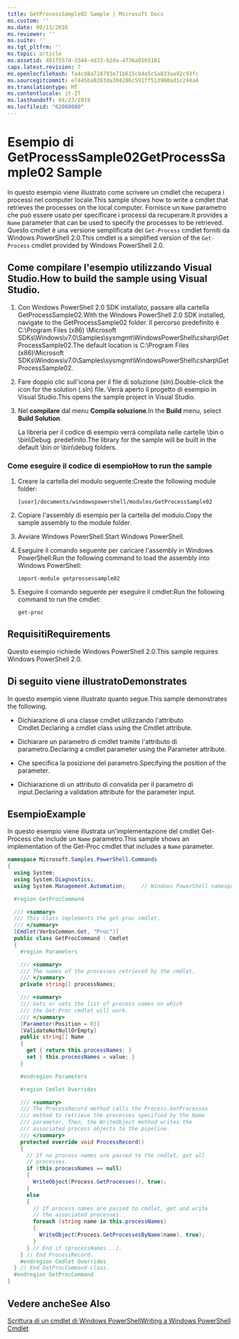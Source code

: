 ```yaml
---
title: GetProcessSample02 Sample | Microsoft Docs
ms.custom: ''
ms.date: 09/13/2016
ms.reviewer: ''
ms.suite: ''
ms.tgt_pltfrm: ''
ms.topic: article
ms.assetid: 481f557d-3344-4d33-b2da-4736a0165181
caps.latest.revision: 7
ms.openlocfilehash: fa4cd8a724793e71b615c84a5c5a833aa92c93fc
ms.sourcegitcommit: e7445ba8203da304286c591ff513900ad1c244a4
ms.translationtype: MT
ms.contentlocale: it-IT
ms.lasthandoff: 04/23/2019
ms.locfileid: "62068080"
---
```

# <a name="getprocesssample02-sample"></a><span data-ttu-id="7d984-102">Esempio di GetProcessSample02</span><span class="sxs-lookup"><span data-stu-id="7d984-102">GetProcessSample02 Sample</span></span>

<span data-ttu-id="7d984-103">In questo esempio viene illustrato come scrivere un cmdlet che recupera i processi nel computer locale.</span><span class="sxs-lookup"><span data-stu-id="7d984-103">This sample shows how to write a cmdlet that retrieves the processes on the local computer.</span></span> <span data-ttu-id="7d984-104">Fornisce un `Name` parametro che può essere usato per specificare i processi da recuperare.</span><span class="sxs-lookup"><span data-stu-id="7d984-104">It provides a `Name` parameter that can be used to specify the processes to be retrieved.</span></span> <span data-ttu-id="7d984-105">Questo cmdlet è una versione semplificata del `Get-Process` cmdlet forniti da Windows PowerShell 2.0.</span><span class="sxs-lookup"><span data-stu-id="7d984-105">This cmdlet is a simplified version of the `Get-Process` cmdlet provided by Windows PowerShell 2.0.</span></span>

## <a name="how-to-build-the-sample-using-visual-studio"></a><span data-ttu-id="7d984-106">Come compilare l'esempio utilizzando Visual Studio.</span><span class="sxs-lookup"><span data-stu-id="7d984-106">How to build the sample using Visual Studio.</span></span>

1. <span data-ttu-id="7d984-107">Con Windows PowerShell 2.0 SDK installato, passare alla cartella GetProcessSample02.</span><span class="sxs-lookup"><span data-stu-id="7d984-107">With the Windows PowerShell 2.0 SDK installed, navigate to the GetProcessSample02 folder.</span></span> <span data-ttu-id="7d984-108">Il percorso predefinito è C:\Program Files (x86) \Microsoft SDKs\Windows\v7.0\Samples\sysmgmt\WindowsPowerShell\csharp\GetProcessSample02.</span><span class="sxs-lookup"><span data-stu-id="7d984-108">The default location is C:\Program Files (x86)\Microsoft SDKs\Windows\v7.0\Samples\sysmgmt\WindowsPowerShell\csharp\GetProcessSample02.</span></span>

2. <span data-ttu-id="7d984-109">Fare doppio clic sull'icona per il file di soluzione (sln).</span><span class="sxs-lookup"><span data-stu-id="7d984-109">Double-click the icon for the solution (.sln) file.</span></span> <span data-ttu-id="7d984-110">Verrà aperto il progetto di esempio in Visual Studio.</span><span class="sxs-lookup"><span data-stu-id="7d984-110">This opens the sample project in Visual Studio.</span></span>

3. <span data-ttu-id="7d984-111">Nel **compilare** dal menu **Compila soluzione**.</span><span class="sxs-lookup"><span data-stu-id="7d984-111">In the **Build** menu, select **Build Solution**.</span></span>

    <span data-ttu-id="7d984-112">La libreria per il codice di esempio verrà compilata nelle cartelle \bin o \bin\Debug. predefinito.</span><span class="sxs-lookup"><span data-stu-id="7d984-112">The library for the sample will be built in the default \bin or \bin\debug folders.</span></span>

### <a name="how-to-run-the-sample"></a><span data-ttu-id="7d984-113">Come eseguire il codice di esempio</span><span class="sxs-lookup"><span data-stu-id="7d984-113">How to run the sample</span></span>

1. <span data-ttu-id="7d984-114">Creare la cartella del modulo seguente:</span><span class="sxs-lookup"><span data-stu-id="7d984-114">Create the following module folder:</span></span>

    `[user]/documents/windowspowershell/modules/GetProcessSample02`

2. <span data-ttu-id="7d984-115">Copiare l'assembly di esempio per la cartella del modulo.</span><span class="sxs-lookup"><span data-stu-id="7d984-115">Copy the sample assembly to the module folder.</span></span>

3. <span data-ttu-id="7d984-116">Avviare Windows PowerShell.</span><span class="sxs-lookup"><span data-stu-id="7d984-116">Start Windows PowerShell.</span></span>

4. <span data-ttu-id="7d984-117">Eseguire il comando seguente per caricare l'assembly in Windows PowerShell:</span><span class="sxs-lookup"><span data-stu-id="7d984-117">Run the following command to load the assembly into Windows PowerShell:</span></span>

    `import-module getprossessample02`

5. <span data-ttu-id="7d984-118">Eseguire il comando seguente per eseguire il cmdlet:</span><span class="sxs-lookup"><span data-stu-id="7d984-118">Run the following command to run the cmdlet:</span></span>

    `get-proc`

## <a name="requirements"></a><span data-ttu-id="7d984-119">Requisiti</span><span class="sxs-lookup"><span data-stu-id="7d984-119">Requirements</span></span>

<span data-ttu-id="7d984-120">Questo esempio richiede Windows PowerShell 2.0.</span><span class="sxs-lookup"><span data-stu-id="7d984-120">This sample requires Windows PowerShell 2.0.</span></span>

## <a name="demonstrates"></a><span data-ttu-id="7d984-121">Di seguito viene illustrato</span><span class="sxs-lookup"><span data-stu-id="7d984-121">Demonstrates</span></span>

<span data-ttu-id="7d984-122">In questo esempio viene illustrato quanto segue.</span><span class="sxs-lookup"><span data-stu-id="7d984-122">This sample demonstrates the following.</span></span>

- <span data-ttu-id="7d984-123">Dichiarazione di una classe cmdlet utilizzando l'attributo Cmdlet.</span><span class="sxs-lookup"><span data-stu-id="7d984-123">Declaring a cmdlet class using the Cmdlet attribute.</span></span>

- <span data-ttu-id="7d984-124">Dichiarare un parametro di cmdlet tramite l'attributo di parametro.</span><span class="sxs-lookup"><span data-stu-id="7d984-124">Declaring a cmdlet parameter using the Parameter attribute.</span></span>

- <span data-ttu-id="7d984-125">Che specifica la posizione del parametro.</span><span class="sxs-lookup"><span data-stu-id="7d984-125">Specifying the position of the parameter.</span></span>

- <span data-ttu-id="7d984-126">Dichiarazione di un attributo di convalida per il parametro di input.</span><span class="sxs-lookup"><span data-stu-id="7d984-126">Declaring a validation attribute for the parameter input.</span></span>

## <a name="example"></a><span data-ttu-id="7d984-127">Esempio</span><span class="sxs-lookup"><span data-stu-id="7d984-127">Example</span></span>

<span data-ttu-id="7d984-128">In questo esempio viene illustrata un'implementazione del cmdlet Get-Process che include un `Name` parametro.</span><span class="sxs-lookup"><span data-stu-id="7d984-128">This sample shows an implementation of the Get-Proc cmdlet that includes a `Name` parameter.</span></span>

```csharp
namespace Microsoft.Samples.PowerShell.Commands
{
  using System;
  using System.Diagnostics;
  using System.Management.Automation;     // Windows PowerShell namespace

  #region GetProcCommand

  /// <summary>
  /// This class implements the get-proc cmdlet.
  /// </summary>
  [Cmdlet(VerbsCommon.Get, "Proc")]
  public class GetProcCommand : Cmdlet
  {
    #region Parameters

    /// <summary>
    /// The names of the processes retrieved by the cmdlet.
    /// </summary>
    private string[] processNames;

    /// <summary>
    /// Gets or sets the list of process names on which
    /// the Get-Proc cmdlet will work.
    /// </summary>
    [Parameter(Position = 0)]
    [ValidateNotNullOrEmpty]
    public string[] Name
    {
      get { return this.processNames; }
      set { this.processNames = value; }
    }

    #endregion Parameters

    #region Cmdlet Overrides

    /// <summary>
    /// The ProcessRecord method calls the Process.GetProcesses
    /// method to retrieve the processes specified by the Name
    /// parameter. Then, the WriteObject method writes the
    /// associated process objects to the pipeline.
    /// </summary>
    protected override void ProcessRecord()
    {
      // If no process names are passed to the cmdlet, get all
      // processes.
      if (this.processNames == null)
      {
        WriteObject(Process.GetProcesses(), true);
      }
      else
      {
        // If process names are passed to cmdlet, get and write
        // the associated processes.
        foreach (string name in this.processNames)
        {
          WriteObject(Process.GetProcessesByName(name), true);
        }
      } // End if (processNames...).
    } // End ProcessRecord.
    #endregion Cmdlet Overrides
  } // End GetProcCommand class.
  #endregion GetProcCommand
}
```

## <a name="see-also"></a><span data-ttu-id="7d984-129">Vedere anche</span><span class="sxs-lookup"><span data-stu-id="7d984-129">See Also</span></span>

[<span data-ttu-id="7d984-130">Scrittura di un cmdlet di Windows PowerShell</span><span class="sxs-lookup"><span data-stu-id="7d984-130">Writing a Windows PowerShell Cmdlet</span></span>](./writing-a-windows-powershell-cmdlet.md)
